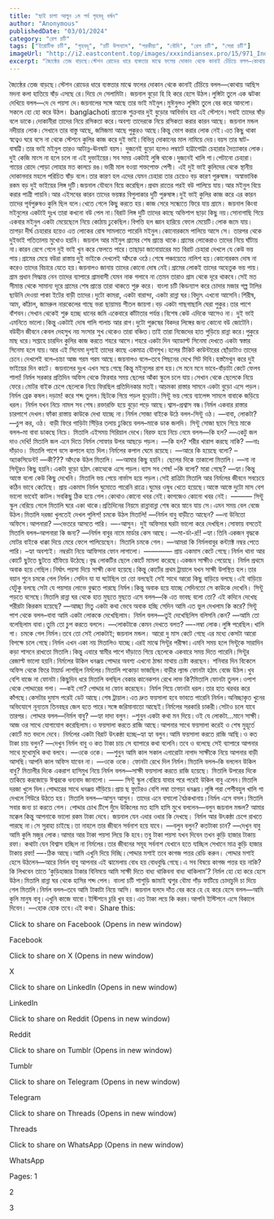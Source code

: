 ```yaml
---
title: "ছাই চাপা আগুন ১ম পর্ব গৃহবধূ ধর্ষন"
author: "Anonymous"
publishedDate: "03/01/2024"
category: "রেপ চটি"
tags: ["ইরোটিক চটি", "গৃহবধূ", "চটি উপন্যাস", "পরকীয়া", "বৌদি", "রেপ চটি", "সেরা চটি"]
imageUrl: "http://i2.eastcontent.top/images/xxxindiansex.pro/15/971_Indian.jpg"
excerpt: "জ্যৈষ্ঠের তেজ বাড়ছে।স্টেশন রোডের ধারে ব্যস্ততার মাঝে ফলের দোকান থেকে কানাই চেঁচিয়ে বলল—কোথায় আছিস মদনা কলা হাতিয়ে ষাঁড় এসছে রে।দিয়ে দে সেলামিটা। জয়নাল বুড়ো হি হি করে হেসে উঠল।লুঙ্গিটা তুলে এক..."
---
```


জ্যৈষ্ঠের তেজ বাড়ছে।স্টেশন রোডের ধারে ব্যস্ততার মাঝে ফলের দোকান থেকে কানাই চেঁচিয়ে বলল—কোথায় আছিস মদনা কলা হাতিয়ে ষাঁড় এসছে রে।দিয়ে দে সেলামিটা।
জয়নাল বুড়ো হি হি করে হেসে উঠল।লুঙ্গিটা তুলে এক ঝটকা দেখিয়ে বলল—দে দে পয়সা দে।জয়নালের সঙ্গে আছে তার ভাই মইনুল।মুঈনুলও লুঙ্গিটা তুলে বের করে আনলো।সকলে হো হো করে উঠল।
banglachoti
প্রত্যেক শুক্রবার দুই বুড়োর আবির্ভাব হয় এই স্টেশনে।সবাই তাদের ষাঁড় বলে ডাকে।দোকানীরা তাদের নিয়ে রসিকতা করে।অবশ্য তাদেরকে নিয়ে রসিকতা করার কারন আছে।
জয়নাল মন্ডল নদীয়ার লোক।সেখানে তার বাস্তু আছে, জমিজমা আছে পুকুরও আছে।কিন্তু ভোগ করার লোক নেই।এত কিছু থাকা স্বত্বেও ঘরে বসে না থেকে স্টেশনে কুলির কাজ করে দুই ভাই।বিভিন্ন দোকানের মাল নামিয়ে দেয়।বয়স তার ষাট-বাষট্টি।তার ভাই মইনুল তারও আটান্ন-ঊনষাট বয়স।
দুজনেই বুড়ো হলেও লম্বাটে হাট্টাগোট্টা চেহারার দৈত্যাকার লোক।দুই কেজি মাংস না হলে চলে না এই দুভাইয়ের।সব সময় একটাই লুঙ্গি থাকে।দুজনেই খালি গা।পেটানো চেহারা।গায়ের রোদে পোড়া লোহার মত কালচে রঙ।ভারী মাল বওয়া শক্তপোক্ত পেশী।
এই দুই ভাই কুলিদের থেকে স্থানীয় দোকানদার মহলে পরিচিত ষাঁড় বলে।তার কারণ হল এদের যেমন চেহারা তার চেয়েও বড় কারণ পুরুষাঙ্গ।
অস্বাভাবিক রকম বড় দুই ভাইয়ের লিঙ্গ দুটি।জয়নাল যৌবনে বিয়ে করেছিল।প্রথম রাতের পরই বউ পালিয়ে যায়।আর মইনুল বিয়ে করার পাত্রী পায়নি।আর এইসবের কারন তাদের ভয়ঙ্কর বিপুলাকার দুটি পুরুষাঙ্গ।দুই ভাই কুলির কাজ করে এর কারন তাদের পূর্বপুরুষও কুলি ছিল বলে।খেতে গেলে কিছু করতে হয়।কাজ সেরে সন্ধ্যেতে ফিরে যায় গ্রামে।
জয়নাল কিংবা মইনুলের একটাই দুঃখ তারা কখনো বউ পেল না।বিরাট লিঙ্গ দুটি তাদের কাছে অভিশাপ ছাড়া কিছু নয়।সোনাগাছি গিয়ে একবার মইনুল একটা মেয়েছেলে নিয়ে কোঠায় ঢুকেছিল।বিপত্তি হল জ্ঞান হারিয়ে ফেলে মেয়েটি।লোক জমে যায়।তাগড়া দীর্ঘ চেহারার হয়েও এত লোকের রোষ সামলাতে পারেনি মইনুল।কোনোরকমে পালিয়ে আসে সে। তারপর থেকে দুইভাই পতিতালয় মুখোও হয়নি।
জয়নাল আর মইনুল গ্রামের শেষ প্রান্তে থাকে।গ্রামের লোকেরাও তাদের নিয়ে ঘাঁটায় না।কারন রেগে গেলে দুই ভাই খুন করে ফেলতে পারে।তাছাড়া জানোয়ারের মত বিরাট চেহারা দেখলে যে কেউ ভয় পায়।গ্রামের মেয়ে বউরা রাস্তায় দুই ভাইকে দেখলেই আঁৎকে ওঠে।শেষে পঞ্চায়েতে নালিশ হয়।কোনোরকম দোষ না করেও তাদের বিচারে যেতে হয়।জয়নালও জানায় তাদের কোনো দোষ নেই।গ্রামের লোকই তাদের অহেতুক ভয় পায়।গ্রাম প্রধান সিদ্ধান্ত নেন তাদের ব্যাপারে গ্রামবাসী যেমন নাক গলাবে না তেমন তারাও গ্রাম থেকে দূরে থাকবে।সেই মত সীমান্ত থেকে সামান্য দূরে গ্রামের শেষ প্রান্তে তারা থাকতে শুরু করে।
বাংলা চটি 
কিডন্যাপ করে চোদার মজার গল্প
টালির ছাউনি দেওয়া পাকা ইটের বাড়ী তাদের।দুটো কামরা, একটা বারান্দা, একটা রান্না ঘর।বিদ্যুৎ এখনো আসেনি।শিরীষ, আম, কাঁঠাল, জামরুল নারকেলের গাছে ভরা ছায়াময় শীতল জায়গা।বড় একটা গাছগাছালি ঘেরা পুকুর।তার পাশে বাঁশবন।সেখান থেকেই শুরু হচ্ছে ধানের জমি একেবারে কাঁটাতার পর্যন্ত।বিশেষ কেউ এদিকে আসেও না।
দুই ভাই এমনিতে ভালো।কিন্তু একটাই দোষ গালি গালাচ আর রাগ।দুটো পুরুষের বিকদর লিঙ্গের জন্য কোনো বউ জোটেনি।বউহীন জীবনে কেবল দেহসুখ নয় সংসার সুখ থেকেও তারা বঞ্চিত।তাই তারা নিজেদের হাত পুড়িয়ে রান্না করে।পুকুরে মাছ ধরে।সপ্তাহে চারদিন কুলির কাজ করতে শহরে আসে।শহরে একটা দিন অ্যাডাল্ট সিনেমা দেখতে একটা স্বস্তার সিনেমা হলে যায়।আর এই সিনেমা দৃশ্যই তাদের কাছে একমাত্র যৌনসুখ।হলের টিকিট কাউন্টারের ছোঁড়াটাও তাদের চেনে।দেখলেই বলে–চাচা আজ গরম গরম আছে।জয়নালও বলে–তবে পিছনের দেখে সিট দিবি।হস্তমৈথুন করে দুই ভাইয়ের দিন কাটে।
জয়নালের দুঃখ এখন সয়ে গেছে কিন্তু মইনুলের রাগ হয়।সে মনে মনে ভাবে-বাঁড়াটা কেটে ফেলব শালা!
নির্মল সরকার প্রতিদিন অফিস থেকে ফিরবার সময় ছেলের আঁকা স্কুলে চলে যায়।সেখান থেকে ছেলেকে নিয়ে ফেরে।মোটর বাইক চেপে ছেলেকে নিয়ে ফিরছিল প্রতিদিনকার মতই।আচমকা রাস্তার সামনে একটা বুড়ো এসে পড়ল।নির্মল ব্রেক কষল।দড়াম! করে শব্দ তুলল।ছিটকে গিয়ে পড়ল বুড়োটা।সিন্টু ভয় পেয়ে ব্যালেন্স সামলে বাবাকে জড়িয়ে ধরল।
নির্মল যখন নিচে নামল সব শেষ।রক্তারক্তি হয়ে বুড়ো পড়ে আছে।শ্বাস-প্রশ্বাস বন্ধ।নির্মল একবার রাস্তার চারপাশে দেখল।ফাঁকা রাস্তায় কাউকে দেখা যাচ্ছে না।নির্মল সোজা বাইকে উঠে বলল-সিন্টু ওঠ।
—বাবা, লোকটা?
—চুপ কর, ওঠ।
বাড়ী ফিরে গাড়িটা সিঁড়ির তলায় ঢুকিয়ে বলল–মাকে ডাক জলদি।
সিন্টু সোজা ছাদে গিয়ে মাকে বলল–মা বাবা ডাকছে নিচে।
মিতালি এইসময় সিরিয়াল দেখে।বিরক্ত হয়ে নিচে নেমে বলল—কি হল?
—একটু জল দাও দেখি!
মিতালি জল এনে দিতে নির্মল সোফার উপর আছড়ে পড়ল।
—কি হল? শরীর খারাপ করছে নাকি?
—নাঃ দাঁড়াও।
মিতালি পাশে বসে কপালে হাত দিল।নির্মলের কপাল ঘেমে রয়েছে।
—আরে কি হয়েছে বলো?
–অ্যাকসিডেন্ট!
—কী??? আঁৎকে উঠল মিতালি।
—আমার কিছু হয়নি।
ছেলের দিকে তাকালো মিতালি।
—না না সিন্টুরও কিছু হয়নি।একটা বুড়ো হঠাৎ কোত্থেকে এসে পড়ল।ব্যাস সব শেষ!
–কি বলো? মারা গেছে?
—হ্যা।কিন্তু আস্তে বলো কেউ কিছু দেখেনি।
মিতালি ভয় পেয়ে নার্ভাস হয়ে পড়ল।সেই রাত্রিটা মিতালি আর নির্মলের জীবনে সবচেয়ে কঠিন ভাবে কেটেছে।
প্রায় একমাস নির্মল ঘুমোতে পারেনি রাত্রে।ঘুমের ওষুধ খেতে হয়েছে।আস্তে আস্তে দুটো মাস বেশ ভালো ভাবেই কাটল।সবকিছু ঠিক হয়ে গেল।কোথাও কোনো খবর নেই।কাগজেও কোনো খবর নেই।
———
সিন্টু স্কুল বেরিয়ে গেলে মিতালি ঘরে একা থাকে।প্রতিদিনের নিয়মে রান্নাবান্না শেষ করে স্নানে যায় সে।এমন সময় বেল বেজে উঠল।মিতালি দরজা খুলতেই দেখল পুলিশ! চমকে উঠল মিতালি!
—নির্মল বাবু বাড়ীতে আছেন?
—না উনিতো অফিসে।আপনারা?
—ভেতরে আসতে পারি।
—-আসুন।
দুই অফিসার ঘরটা ভালো করে দেখছিল।সোফায় বসতেই মিতালি বলল–আপনারা কি জন্য?
—নির্মল বাবুর নামে মার্ডার কেস আছে।
—মা-র্ডা-র!!
–হ্যা।তিনি একজন বৃদ্ধকে মোটর বাইকে ধাক্কা দিয়ে মেরে ফেলে পালিয়েছেন।
মিতালি চমকে গেল।
—আমরা কি নির্মলবাবুর কন্ট্যাক্ট নম্বর পেতে পারি।
–হ্যা অবশ্যই।
নম্বরটা নিয়ে আফিসার ফোন লাগালো।
————
প্রায় একমাস কেটে গেছে।নির্মল থানা আর কোর্টে ছুটতে ছুটতে হাঁফিয়ে উঠেছে।বৃদ্ধ লোকটির ছেলে কোর্টে মামলা করেছে।একজন সাক্ষীও পেয়েছে।
নির্মল প্রথমে অবাক হয়ে গেছিল।নির্ঘাৎ পয়সা দিয়ে সাক্ষী কেনা হয়েছে।কিন্তু কোর্টের প্রথম ট্রায়ালে যখন সাক্ষী উপস্থিত হল।তার বয়ান শুনে চমকে গেল নির্মল।সেদিন যা যা ঘটেছিল তা তো বলছেই সেই সাথে আরো কিছু বাড়িয়ে বলছে।এই বাড়িয়ে যেটুকু বলছে সেটা যে পয়সার লোভে বুঝতে পারছে নির্মল।কিন্তু অবাক হয়ে যাচ্ছে সেদিনতো সে কাউকে দেখেনি।
সিন্টু পড়তে বসেছে।মিতালি রান্না ঘর থেকে হাত মুছতে মুছতে এসে বলল—কি এত ভাবছ বলো তো? এই কদিনে দেখেছ শরীরটা কিরকম হয়েছে?
—আচ্ছা মিতু একটা কথা ভেবে অবাক হচ্ছি সেদিন আমি এত ভুল দেখলাম কি করে?
সিন্টু পাশ থেকে বলল–বাবা আমি একটা লোককে দেখেছিলাম।
নির্মল বলল—তুই দেখেছিলিস বলিসনি কেন?
—আমি তো বলেছিলাম বাবা।তুমি তো চুপ করতে বললে।
—লোকটাকে কেমন দেখতে বলত?
—-লম্বা লোক।লুঙ্গি পরেছিল।খালি গা।
চমকে গেল নির্মল।তবে তো সেই লোকটাই; জয়নাল মন্ডল।
আরো দু মাস কেটে গেছে এর মধ্যে কেসটা আরো বিপক্ষে চলে গেছে।নির্মল এখন একা নয় মিতালিও যাচ্ছে।এরই মাঝে সিন্টুর পরীক্ষা।এমনি সময় হলে সিন্টুকে সারাদিন কড়া শাসনে রাখতো মিতালি।কিন্তু এবারে স্বামীর পাশে দাঁড়াতে গিয়ে ছেলেকে একবারে সময় দিতে পারেনি।সিন্টুর রেজাল্ট ভালো হয়নি।নির্মলের উকিল ধনঞ্জয় পোদ্দার অবশ্য এখনো ঠান্ডা মাথায় চেষ্টা করছেন।
শনিবার দিন বিকেলে অফিস থেকে ফিরে টায়ার্ড লাগছিল নির্মলের।মিতালি পকোড়া ভাজছিল।বাড়ীর ল্যান্ড ফোনটা হঠাৎ বেজে উঠল।খুব বেশি বাজে না ফোনটা।কিছুদিন ধরে মিতালি বলছিল বেকার কানেকশন রেখে লাভ কি?মিতালি ফোনটা তুলল।ওপাশ থেকে পোদ্দারের গলা।
—কই গো? পোদ্দার দা ফোন করেছেন।
নির্মল গিয়ে ফোনটা ধরল।তার হাত থরথর করে কাঁপছে।কেসটার দুমাস পরেই ডেট আছে।শেষ ট্রায়াল।এত দ্রুত ফয়সালা হবে ভাবতে পারেনি নির্মল।অনিচ্ছাকৃত খুনের অভিযোগে নূন্যতম তিনবছর জেল হতে পারে।সঙ্গে জরিমানাতো আছেই।নির্মলের সরকারি চাকরী।সেটাও চলে যাবে তারপর।
পোদ্দার বলল—নির্মল বাবু?
—হ্যা দাদা বলুন।
–শুনুন একটা কথা মন দিয়ে।ওই যে লোকটা…মানে সাক্ষী।আজ ওর সাথে যোগাযোগ করেছিলাম।ও ফয়সালা করতে রাজি আছে।আপনার সাথে ফয়সালা করেই ও শেষ মুহূর্তে কোর্টে মত বদলে দেবে।
নির্মলের একটা বিরাট উৎকন্ঠা হচ্ছে–হ্যা হ্যা বলুন।আমি ফয়সালা করতে রাজি আছি।ও কত টাকা চায় বলুন?
—দেখুন নির্মল বাবু ও কত টাকা চায় সে ব্যাপারে কথা বলেনি।তবে ও বলেছে সেই ব্যাপারে আপনার সাথে মুখোমুখি কথা বলবে।
—ওকে ওকে।
—শুনুন আমি কাল সকাল এগারোটা নাগাদ সাক্ষীকে নিয়ে আপনার বাড়ী আসছি।আপনি কাল অফিস যাবেন না।
—ওকে ওকে।
ফোনটা রেখে দিল নির্মল।মিতালি বলল–কি বললেন উকিল বাবু?
মিতালীর দিকে একরাশ হাসিমুখ নিয়ে নির্মল বলল—সাক্ষী ফয়সালা করতে রাজি হয়েছে।
মিতালি উপরের দিকে তাকিয়ে করজোড়ে ঈশ্বরকে ধন্যবাদ জানালো।
——
সিন্টু স্কুল বেরিয়ে যাবার পরে পরেই উকিল বাবু এলেন।মিতালি দরজা খুলে দিল।পোদ্দারের সাথে ধনঞ্জয় দাঁড়িয়ে।প্রায় ছ ফুটেরও বেশি লম্বা তাগড়া ধনঞ্জয়।লুঙ্গি পরা পেশীবহুল খালি গা দেখলে শিউরে উঠতে হয়।
মিতালি বলল—আসুন আসুন।
তাদের এনে বসালো বৈঠকখানায়।নির্মল এসে বসল।মিতালি সবার জন্য চা করতে গেল।
পোদ্দার চোখ টিপে দুঁদে উকিলের মত হাসি হাসি মুখে বললেন—বলুন জয়নাল মন্ডল? আমার মক্কেল কিন্তু আপনাকে ভালো রকম টাকা দেবে।
জয়নাল যেন এধার ওধার কি দেখছে।
নির্মল আর উৎকন্ঠা চেপে রাখতে পারছে না।সে সুরাহা চাইছে।তা নাহলে তার জীবনে সর্বনাশ হয়ে যাবে।
—বলুন বলুন? কতটাকা চান?
—দেখুন বাবু আমি কুলি মজুর লোক।আমার আর টাকা পয়সা লিয়ে কি হবে।তবু টাকা পয়সা যখন দিবেন তখন কুড়ি হাজার টাকায় রফা।
কথাটা যেন বিশ্বাস হচ্ছিল না নির্মলের।তার জীবনের সমূহ সর্বনাশ যেখানে হতে যাচ্ছিল সেখানে মাত্র কুড়ি হাজার টাকায় রফা!
—-ঠিক আছে।আমি এখুনি দিয়ে দিচ্ছি।পোদ্দার মশাই তবে কাগজ পত্তর রেডি করুন।
পোদ্দার মশাই হেসে উঠলেন—আরে নির্মল বাবু আপনার এই ঝামেলায় বোধ হয় বোধবুদ্ধি গেছে।এ সব বিষয়ে কাগজ পত্তর হয় নাকি? কি লিখবেন তাতে ‘কুড়িহাজার টাকার বিনিময়ে আমি সাক্ষী দিতে বাধ্য থাকিবনা বাধ্য থাকিলাম’?
নির্মল হো হো করে হেসে উঠল।মিতালি রান্না ঘর থেকে হাসির শব্দ পেল।
বাংলা চটি 
শাশুড়ি জামাই শ্বশুর বৌমা গাঁড় ফাটিয়ে চোদাচুদি
চা দিয়ে গেল মিতালি।নির্মল বলল–তবে আমি টাকাটা নিয়ে আসি।
জয়নাল হলদে দাঁত বের করে হে হে করে হেসে বলল—আমি কুলি মানুষ বাবু।এখুনি কাজে যাবো।ইস্টিশনে চুরি খুব হয়।এত টাকা লয়ে কি করব।আপনি ইস্টিশনে এসে বিকালে দিবেন।
—হোক হোক তবে।এই কথা।
Share this:


Click to share on Facebook (Opens in new window)


Facebook




Click to share on X (Opens in new window)


X




Click to share on LinkedIn (Opens in new window)


LinkedIn




Click to share on Reddit (Opens in new window)


Reddit




Click to share on Tumblr (Opens in new window)


Tumblr




Click to share on Telegram (Opens in new window)


Telegram




Click to share on Threads (Opens in new window)


Threads




Click to share on WhatsApp (Opens in new window)


WhatsApp


Pages: 
1
 
2
 
3
